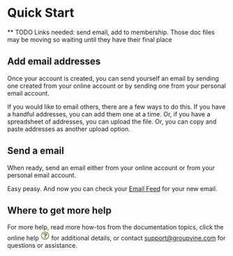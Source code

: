 # Quick Start

<span class="todo">
** TODO Links needed:  send email, add to membership.  Those doc files may be moving so waiting until they have their final place
</span>

## Add email addresses

Once your account is created, you can send yourself an email by sending one created from your online account or by sending one from your personal email account.

If you would like to email others, there are a few ways to do this.  If you have a handful addresses, you can add them one at a time.  Or, if you have a spreadsheet of addresses, you can upload the file.  Or, you can copy and paste addresses as another upload option.

## Send a email

When ready, send an email either from your online account or from your personal email account.

Easy peasy.  And now you can check your [Email Feed](/4-feed/1-feedIntro.md) for your new email.

## Where to get more help

For more help, read more how-tos from the documentation topics, click the online help <img src="/docimages/question-icon.png" height="22"> for additional details, or contact support@groupvine.com for questions or assistance.
